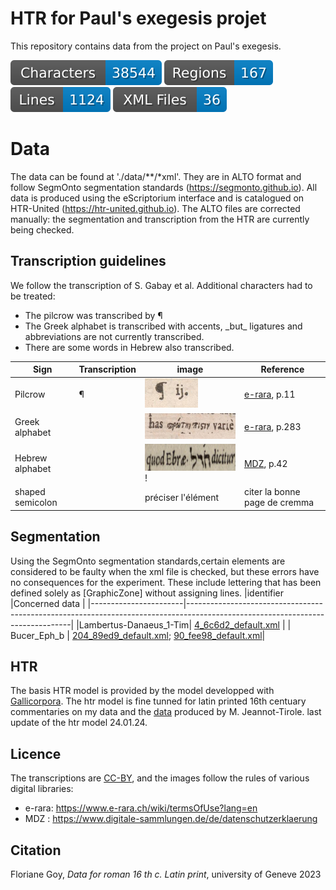 # HTR for Paul's exegesis projet
 
This repository contains data from the project on Paul's exegesis.

![characters badge](badges/characters.svg) ![regions badge](badges/regions.svg) ![lines badge](badges/lines.svg) ![files badge](badges/files.svg)

# Data

The data can be found at './data/**/*xml'. They are in ALTO format and follow SegmOnto segmentation standards (https://segmonto.github.io). All data is produced using the eScriptorium interface and is catalogued on HTR-United (https://htr-united.github.io). The ALTO files are corrected manually: the segmentation and transcription from the HTR are currently being checked.

## Transcription guidelines

We follow the transcription of S. Gabay et al. Additional characters had to be treated:

- The pilcrow was transcribed by  ¶
- The Greek alphabet is transcribed with accents, \_but\_ ligatures and abbreviations are not currently transcribed.
- There are some words in Hebrew also transcribed. 

| Sign           | Transcription | image                                                                                                                                     | Reference                                                                |
|----------------|---------------|-------------------------------------------------------------------------------------------------------------------------------------------|--------------------------------------------------------------------------|
| Pilcrow        | ¶             | <img src="https://github.com/FourbeFlo/Lambertus/blob/main/images/piedDeMouche_1.jpg" alt="Pillcrow" width="85" height="47">              | [e-rara](https://doi.org/10.3931/e-rara-6338), p.11                      |    
|Greek alphabet  |               | <img src="https://github.com/FourbeFlo/Lambertus/blob/main/images/greek_alphabet.jpg" alt="Greek alphabet" width="196" height="41">       | [e-rara](https://doi.org/10.3931/e-rara-6338), p.283                     |
|Hebrew alphabet |               | <img src="https://github.com/FourbeFlo/Lambertus/blob/main/images/ps_90_fee98_default.jpg" alt="Hebrew alphabet" width="271" height="43">!| [MDZ](https://mdz-nbn-resolving.de/urn:nbn:de:bvb:12-bsb00035303-6), p.42|
|shaped semicolon|               |préciser l'élément                                                                                                                         |citer la bonne page de cremma                                             |             

## Segmentation   
Using the SegmOnto segmentation standards,certain elements are considered to be faulty when the xml file is checked, but these errors have no consequences for the experiment.
These include lettering that has been defined solely as [GraphicZone] without assigning lines. 
|identifier             |Concerned data                                                                                                                 |
|-----------------------|-------------------------------------------------------------------------------------------------------------------------------|
|Lambertus-Danaeus_1-Tim| [4_6c6d2_default.xml](data/Daneau_1-Tim/4_6c6d2_default.xml)                                                                  |
|	Bucer_Eph_b           | [204_89ed9_default.xml](data/Bucer_Eph_b/204_89ed9_default.xml); [90_fee98_default.xml](data/Bucer_Eph_b/90_fee98_default.xml)|


## HTR
The basis HTR model is provided by the model developped with [Gallicorpora](https://github.com/Gallicorpora/Segmentation-and-HTR-Models). 
The htr model is fine tunned for latin printed 16th centuary commentaries on my data and the [data](https://github.com/FoNDUE-HTR/FONDUE-LA-PRINT-16) produced by M. Jeannot-Tirole.
last update of the htr model 24.01.24.

## Licence 
The transcriptions are [CC-BY](https://creativecommons.org/licenses/by/4.0), and the images follow the rules of various digital libraries:
- e-rara: https://www.e-rara.ch/wiki/termsOfUse?lang=en
- MDZ : https://www.digitale-sammlungen.de/de/datenschutzerklaerung
  
## Citation
Floriane Goy, _Data for roman 16 th c. Latin print_,  university of Geneve 2023
 
